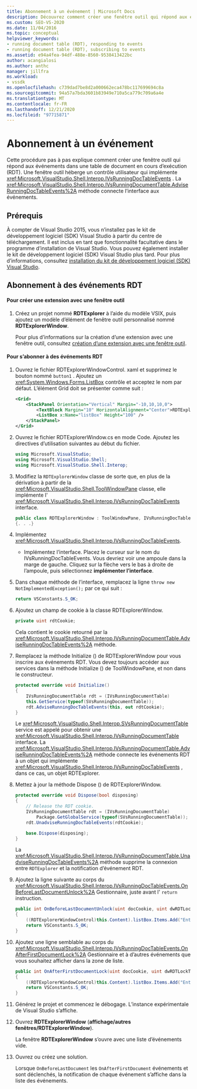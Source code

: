 ```yaml
---
title: Abonnement à un événement | Microsoft Docs
description: Découvrez comment créer une fenêtre outil qui répond aux événements dans une table de document en cours d’exécution dans le kit de développement logiciel (SDK) Visual Studio.
ms.custom: SEO-VS-2020
ms.date: 11/04/2016
ms.topic: conceptual
helpviewer_keywords:
- running document table (RDT), responding to events
- running document table (RDT), subscribing to events
ms.assetid: e94a4fea-94df-488e-8560-9538413422bc
author: acangialosi
ms.author: anthc
manager: jillfra
ms.workload:
- vssdk
ms.openlocfilehash: c739dad7be8d2a000662eca478bc117699694c8a
ms.sourcegitcommit: 94a57a7bda3601b83949e710a5ca779c709a6a4e
ms.translationtype: MT
ms.contentlocale: fr-FR
ms.lasthandoff: 12/21/2020
ms.locfileid: "97715871"
---
```

# <a name="subscribing-to-an-event"></a>Abonnement à un événement
Cette procédure pas à pas explique comment créer une fenêtre outil qui répond aux événements dans une table de document en cours d’exécution (RDT). Une fenêtre outil héberge un contrôle utilisateur qui implémente <xref:Microsoft.VisualStudio.Shell.Interop.IVsRunningDocTableEvents> . La <xref:Microsoft.VisualStudio.Shell.Interop.IVsRunningDocumentTable.AdviseRunningDocTableEvents%2A> méthode connecte l’interface aux événements.

## <a name="prerequisites"></a>Prérequis
 À compter de Visual Studio 2015, vous n’installez pas le kit de développement logiciel (SDK) Visual Studio à partir du centre de téléchargement. Il est inclus en tant que fonctionnalité facultative dans le programme d’installation de Visual Studio. Vous pouvez également installer le kit de développement logiciel (SDK) Visual Studio plus tard. Pour plus d’informations, consultez [installation du kit de développement logiciel (SDK) Visual Studio](../extensibility/installing-the-visual-studio-sdk.md).

## <a name="subscribing-to-rdt-events"></a>Abonnement à des événements RDT

#### <a name="to-create-an-extension-with-a-tool-window"></a>Pour créer une extension avec une fenêtre outil

1. Créez un projet nommé **RDTExplorer** à l’aide du modèle VSIX, puis ajoutez un modèle d’élément de fenêtre outil personnalisé nommé **RDTExplorerWindow**.

     Pour plus d’informations sur la création d’une extension avec une fenêtre outil, consultez [création d’une extension avec une fenêtre outil](../extensibility/creating-an-extension-with-a-tool-window.md).

#### <a name="to-subscribe-to-rdt-events"></a>Pour s’abonner à des événements RDT

1. Ouvrez le fichier RDTExplorerWindowControl. xaml et supprimez le bouton nommé `button1` . Ajoutez un <xref:System.Windows.Forms.ListBox> contrôle et acceptez le nom par défaut. L’élément Grid doit se présenter comme suit :

    ```xml
    <Grid>
        <StackPanel Orientation="Vertical" Margin="-10,10,10,0">
            <TextBlock Margin="10" HorizontalAlignment="Center">RDTExplorerWindow</TextBlock>
            <ListBox x:Name="listBox" Height="100" />
        </StackPanel>
    </Grid>
    ```

2. Ouvrez le fichier RDTExplorerWindow.cs en mode Code. Ajoutez les directives d’utilisation suivantes au début du fichier.

    ```csharp
    using Microsoft.VisualStudio;
    using Microsoft.VisualStudio.Shell;
    using Microsoft.VisualStudio.Shell.Interop;
    ```

3. Modifiez la `RDTExplorerWindow` classe de sorte que, en plus de la dérivation à partir de la <xref:Microsoft.VisualStudio.Shell.ToolWindowPane> classe, elle implémente l' <xref:Microsoft.VisualStudio.Shell.Interop.IVsRunningDocTableEvents> interface.

    ```csharp
    public class RDTExplorerWindow : ToolWindowPane, IVsRunningDocTableEvents
    {. . .}
    ```

4. Implémentez <xref:Microsoft.VisualStudio.Shell.Interop.IVsRunningDocTableEvents>.

    - Implémentez l’interface. Placez le curseur sur le nom du IVsRunningDocTableEvents. Vous devriez voir une ampoule dans la marge de gauche. Cliquez sur la flèche vers le bas à droite de l’ampoule, puis sélectionnez **implémenter l’interface**.

5. Dans chaque méthode de l’interface, remplacez la ligne `throw new NotImplementedException();` par ce qui suit :

    ```csharp
    return VSConstants.S_OK;
    ```

6. Ajoutez un champ de cookie à la classe RDTExplorerWindow.

    ```csharp
    private uint rdtCookie;
    ```

     Cela contient le cookie retourné par la <xref:Microsoft.VisualStudio.Shell.Interop.IVsRunningDocumentTable.AdviseRunningDocTableEvents%2A> méthode.

7. Remplacez la méthode Initialize () de RDTExplorerWindow pour vous inscrire aux événements RDT. Vous devez toujours accéder aux services dans la méthode Initialize () de ToolWindowPane, et non dans le constructeur.

    ```csharp
    protected override void Initialize()
    {
        IVsRunningDocumentTable rdt = (IVsRunningDocumentTable)
        this.GetService(typeof(SVsRunningDocumentTable));
        rdt.AdviseRunningDocTableEvents(this, out rdtCookie);
    }
    ```

     Le <xref:Microsoft.VisualStudio.Shell.Interop.SVsRunningDocumentTable> service est appelé pour obtenir une <xref:Microsoft.VisualStudio.Shell.Interop.IVsRunningDocumentTable> interface. La <xref:Microsoft.VisualStudio.Shell.Interop.IVsRunningDocumentTable.AdviseRunningDocTableEvents%2A> méthode connecte les événements RDT à un objet qui implémente <xref:Microsoft.VisualStudio.Shell.Interop.IVsRunningDocTableEvents> , dans ce cas, un objet RDTExplorer.

8. Mettez à jour la méthode Dispose () de RDTExplorerWindow.

    ```csharp
    protected override void Dispose(bool disposing)
    {
        // Release the RDT cookie.
        IVsRunningDocumentTable rdt = (IVsRunningDocumentTable)
            Package.GetGlobalService(typeof(SVsRunningDocumentTable));
        rdt.UnadviseRunningDocTableEvents(rdtCookie);

        base.Dispose(disposing);
    }
    ```

     La <xref:Microsoft.VisualStudio.Shell.Interop.IVsRunningDocumentTable.UnadviseRunningDocTableEvents%2A> méthode supprime la connexion entre `RDTExplorer` et la notification d’événement RDT.

9. Ajoutez la ligne suivante au corps du <xref:Microsoft.VisualStudio.Shell.Interop.IVsRunningDocTableEvents.OnBeforeLastDocumentUnlock%2A> Gestionnaire, juste avant l' `return` instruction.

    ```csharp
    public int OnBeforeLastDocumentUnlock(uint docCookie, uint dwRDTLockType, uint dwReadLocksRemaining, uint dwEditLocksRemaining)
    {
        ((RDTExplorerWindowControl)this.Content).listBox.Items.Add("Entering OnBeforeLastDocumentUnlock");
        return VSConstants.S_OK;
    }
    ```

10. Ajoutez une ligne semblable au corps du <xref:Microsoft.VisualStudio.Shell.Interop.IVsRunningDocTableEvents.OnAfterFirstDocumentLock%2A> Gestionnaire et à d’autres événements que vous souhaitez afficher dans la zone de liste.

    ```csharp
    public int OnAfterFirstDocumentLock(uint docCookie, uint dwRDTLockType, uint dwReadLocksRemaining, uint dwEditLocksRemaining)
    {
        ((RDTExplorerWindowControl)this.Content).listBox.Items.Add("Entering OnAfterFirstDocumentLock");
        return VSConstants.S_OK;
    }
    ```

11. Générez le projet et commencez le débogage. L’instance expérimentale de Visual Studio s’affiche.

12. Ouvrez **RDTExplorerWindow** (**affichage/autres fenêtres/RDTExplorerWindow**).

     La fenêtre **RDTExplorerWindow** s’ouvre avec une liste d’événements vide.

13. Ouvrez ou créez une solution.

     Lorsque `OnBeforeLastDocument` les `OnAfterFirstDocument` événements et sont déclenchés, la notification de chaque événement s’affiche dans la liste des événements.
